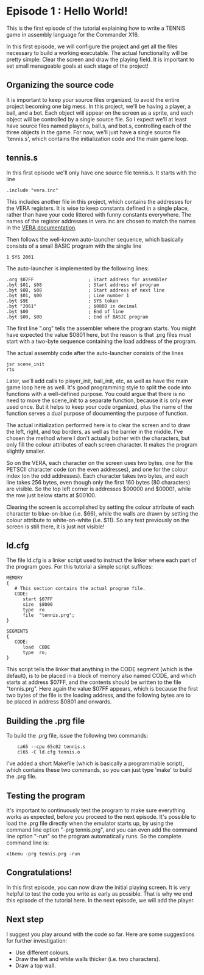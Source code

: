 # Episode 1 : Hello World!

This is the first episode of the tutorial explaining how to write a TENNIS game
in assembly language for the Commander X16.

In this first episode, we will configure the project and get all the files
necessary to build a working executable. The actual functionality will be
pretty simple: Clear the screen and draw the playing field.  It is important to
set small manageable goals at each stage of the project!

## Organizing the source code
It is important to keep your source files organized, to avoid the entire
project becoming one big mess. In this project, we'll be having a player, a
ball, and a bot. Each object will appear on the screen as a sprite, and each
object will be controlled by a single source file. So I expect we'll at least
have source files named player.s, ball.s, and bot.s, controlling each of the
three objects in the game. For now, we'll just have a single source file
'tennis.s', which contains the initialization code and the main game loop.

## tennis.s
In this first episode we'll only have one source file tennis.s. It starts with
the line

```
.include "vera.inc"
```

This includes another file in this project, which contains the addresses for
the VERA registers.  It is wise to keep constants defined in a single place,
rather than have your code littered with funny constants everywhere.
The names of the register addresses in vera.inc are chosen to match the names
in the [VERA documentation](https://github.com/commanderx16/x16-docs/blob/master/VERA%20Programmer's%20Reference.md).

Then follows the well-known auto-launcher sequence, which basically consists of
a small BASIC program with the single line

```
1 SYS 2061
```

The auto-launcher is implemented by the following lines:

```
.org $07FF                    ; Start address for assembler
.byt $01, $08                 ; Start address of program
.byt $0B, $08                 ; Start address of next line
.byt $01, $00                 ; Line number 1
.byt $9E                      ; SYS token
.byt "2061"                   ; $080D in decimal
.byt $00                      ; End of line
.byt $00, $00                 ; End of BASIC program
```

The first line ".org" tells the assembler where the program starts. You might have
expected the value $0801 here, but the reason is that .prg files must start
with a two-byte sequence containing the load address of the program.

The actual assembly code after the auto-launcher consists of the lines

```
jsr scene_init
rts
```

Later, we'll add calls to player\_init, ball\_init, etc, as well as have the
main game loop here as well. It's good programming style to split the code into
functions with a well-defined purpose. You could argue that there is no need to
move the scene\_init to a separate function, because it is only ever used once.
But it helps to keep your code organized, plus the name of the function serves
a dual purpose of documenting the purpose of function.

The actual initialization performed here is to clear the screen and to draw the
left, right, and top borders, as well as the barrier in the middle. I've chosen the
method where I don't actually bother with the characters, but only fill the
colour attributes of each screen character. It makes the program slightly
smaller.

So on the VERA, each character on the screen uses two bytes, one for the
PETSCII character code (on the even addresses), and one for the colour index
(on the odd addresses). Each character takes two bytes, and each line takes 256
bytes, even though only the first 160 bytes (80 characters) are visible. So the
top left corner is addresses $00000 and $00001, while the row just below starts
at $00100.

Clearing the screen is accomplished by setting the colour attribute of each
character to blue-on-blue (i.e. $66), while the walls are drawn by setting the
colour attribute to white-on-white (i.e. $11). So any text previously on the
screen is still there, it is just not visible!

## ld.cfg
The file ld.cfg is a linker script used to instruct the linker where each part
of the program goes. For this tutorial a simple script suffices:

```
MEMORY
{
   # This section contains the actual program file.
   CODE:
      start $07FF
      size  $8000
      type  ro
      file  "tennis.prg";
}

SEGMENTS
{
   CODE:
      load  CODE
      type  ro;
}
```

This script tells the linker that anything in the CODE segment (which is the
default), is to be placed in a block of memory also named CODE, and which
starts at address $07FF, and the contents should be written to the file
"tennis.prg". Here again the value $07FF appears, which is because the first
two bytes of the file is the loading address, and the following bytes are to be
placed in address $0801 and onwards.


## Building the .prg file
To build the .prg file, issue the following two commands:

```
	ca65 --cpu 65c02 tennis.s
	cl65 -C ld.cfg tennis.o
```

I've added a short Makefile (which is basically a programmable script), which
contains these two commands, so you can just type 'make' to build the .prg
file.

## Testing the program
It's important to continuously test the program to make sure everything works
as expected, before you proceed to the next episode. It's possible to load the
.prg file directly when the emulator starts up, by using the command line
option "-prg tennis.prg", and you can even add the command line option "-run"
so the program automatically runs. So the complete command line is:
```
x16emu -prg tennis.prg -run
```

## Congratulations!
In this first episode, you can now draw the initial playing screen. It is very
helpful to test the code you write as early as possible. That is why we
end this episode of the tutorial here. In the next episode, we will add the
player.

## Next step
I suggest you play around with the code so far. Here are some suggestions for
further investigation:
* Use different colours.
* Draw the left and white walls thicker (i.e. two characters).
* Draw a top wall.

